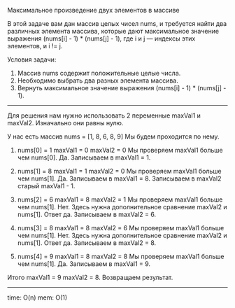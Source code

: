 Максимальное произведение двух элементов в массиве

В этой задаче вам дан массив целых чисел nums, и требуется найти два различных элемента массива, которые дают максимальное значение выражения (nums[i] - 1) * (nums[j] - 1), где i и j — индексы этих элементов, и i != j.

Условия задачи:
1) Массив nums содержит положительные целые числа.
2) Необходимо выбрать два разных элемента массива.
3) Вернуть максимальное значение выражения (nums[i] - 1) * (nums[j] - 1).

-------

Для решения нам нужно использовать 2 переменные maxVal1 и maxVal2. Изначально они равны нулю.

У нас есть массив nums = [1, 8, 6, 8, 9]
Мы будем проходится по нему.

1) nums[0] = 1 maxVal1 = 0 maxVal2 = 0
Мы проверяем maxVal1 больше чем nums[0]. Да. Записываем в maxVal1 = 1.

2) nums[1] = 8 maxVal1 = 1 maxVal2 = 0
Мы проверяем maxVal1 больше чем nums[1]. Да. Записываем в maxVal1 = 8. Записываем в maxVal2 старый maxVal1 - 1.

3) nums[2] = 6 maxVal1 = 8 maxVal2 = 1
Мы проверяем maxVal1 больше чем nums[1]. Нет. 
Здесь нужна дополнительное сравнение maxVal2 и nums[1]. Ответ да.
Записываем в maxVal2 = 6. 

4) nums[3] = 8 maxVal1 = 8 maxVal2 = 6
Мы проверяем maxVal1 больше чем nums[1]. Нет. 
Здесь нужна дополнительное сравнение maxVal2 и nums[1]. Ответ да.
Записываем в maxVal2 = 8. 

5) nums[4] = 9 maxVal1 = 8 maxVal2 = 8
Мы проверяем maxVal1 больше чем nums[1]. Да. 
Записываем в maxVal1 = 9.

Итого maxVal1 = 9 maxVal2 = 8. Возвращаем результат.

------

time: O(n)
mem: O(1)

